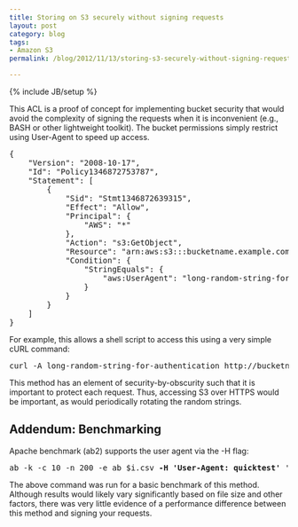 ```yaml
---
title: Storing on S3 securely without signing requests
layout: post
category: blog
tags:
- Amazon S3
permalink: /blog/2012/11/13/storing-s3-securely-without-signing-requests

---
```

{% include JB/setup %}
<div id="node-244" class="node node-blog node-promoted">
  <div class="content clearfix">
    <div class="field field-name-body field-type-text-with-summary field-label-hidden"><div class="field-items"><div class="field-item even"><p>This ACL is a proof of concept for implementing bucket security that would avoid the complexity of signing the requests when it is inconvenient (e.g., BASH or other lightweight toolkit). The bucket permissions simply restrict using User-Agent to speed up access.</p>
<!--break-->
<pre class="brush:jscript">
{
	"Version": "2008-10-17",
	"Id": "Policy1346872753787",
	"Statement": [
		{
			"Sid": "Stmt1346872639315",
			"Effect": "Allow",
			"Principal": {
				"AWS": "*"
			},
			"Action": "s3:GetObject",
			"Resource": "arn:aws:s3:::bucketname.example.com/*",
			"Condition": {
				"StringEquals": {
					"aws:UserAgent": "long-random-string-for-authentication"
				}
			}
		}
	]
}
</pre>
<p>For example, this allows a shell script to access this using a very simple cURL command:</p>
<pre class="brush:bash">
curl -A long-random-string-for-authentication http://bucketname.example.com/object-key</pre>
<p>This method has an element of security-by-obscurity such that it is important to protect each request. Thus, accessing S3 over HTTPS would be important, as would periodically rotating the random strings.</p>
<h2>
	Addendum: Benchmarking</h2>
<p>Apache benchmark (ab2) supports the user agent via the -H flag:</p>
<pre class="brush:bash">
ab -k -c 10 -n 200 -e ab_$i.csv <strong>-H 'User-Agent: quicktest'</strong> '$url'
</pre>
<p>The above command was run for a basic benchmark of this method. Although results would likely vary significantly based on file size and other factors, there was very little evidence of a performance difference between this method and signing your requests.</p>
</div></div></div>  </div>
</div>
